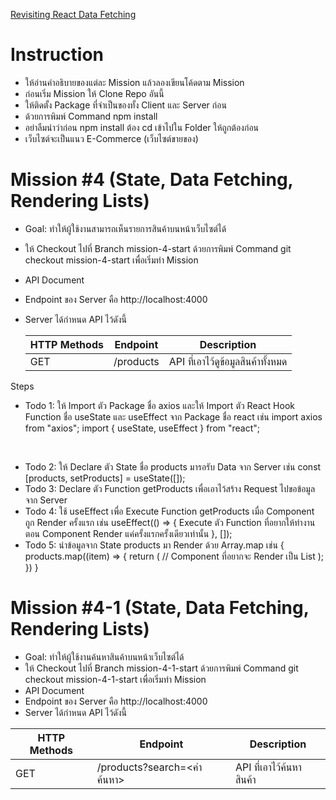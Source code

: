 [Revisiting React Data Fetching](https://techup.notion.site/Revisiting-React-Data-Fetching-a33430b64b374ab6876b20165fa16f2d)

# Instruction
- ให้อ่านคำอธิบายของแต่ละ Mission แล้วลองเขียนโค้ดตาม Mission
- ก่อนเริ่ม Mission ให้ Clone Repo อันนี้ 
 - ให้ติดตั้ง Package ที่จำเป็นของทั้ง Client และ Server ก่อน
 - ด้วยการพิมพ์ Command npm install
 - อย่าลืมนำว่าก่อน npm install ต้อง cd เข้าไปใน Folder ให้ถูกต้องก่อน
- เว็บไซต์จะเป็นแนว E-Commerce (เว็บไซต์ขายของ)

# Mission #4 (State, Data Fetching, Rendering Lists)
- Goal: ทำให้ผู้ใช้งานสามารถเห็นรายการสินค้าบนหน้าเว็บไซต์ได้
- ให้ Checkout ไปที่ Branch mission-4-start ด้วยการพิมพ์ Command git checkout mission-4-start เพื่อเริ่มทำ Mission
- API Document
 - Endpoint ของ Server คือ http://localhost:4000
 - Server ได้กำหนด API ไว้ดังนี้
   
    
    | HTTP Methods| Endpoint           | Description |
    | ---         | ---                 | ---           |
    | GET         | <endpoint>/products | API ที่เอาไว้ดูข้อมูลสินค้าทั้งหมด |



Steps
- Todo 1: ให้ Import ตัว Package ชื่อ axios และให้ Import ตัว React Hook Function ชื่อ useState และ useEffect จาก Package ชื่อ react
เช่น
import axios from "axios";
import { useState, useEffect } from "react";

​
- Todo 2: ให้ Declare ตัว State ชื่อ products มารอรับ Data จาก Server เช่น
const [products, setProducts] = useState([]);
​
- Todo 3: Declare ตัว Function getProducts เพื่อเอาไว้สร้าง Request ไปขอข้อมูลจาก Server
- Todo 4: ใช้ useEffect เพื่อ Execute Function getProducts เมื่อ Component ถูก Render ครั้งแรก เช่น
useEffect(() => {
	Execute ตัว Function ที่อยากให้ทำงานตอน Component Render แค่ครั้งแรกครั้งเดียวเท่านั้น
}, []);
​
- Todo 5: นำข้อมูลจาก State products มา Render ด้วย Array.map เช่น
{
  products.map((item) => {
    return (
      // Component ที่อยากจะ Render เป็น List
    );
  })
}



# Mission #4-1 (State, Data Fetching, Rendering Lists)
- Goal:  ทำให้ผู้ใช้งานค้นหาสินค้าบนหน้าเว็บไซต์ได้
- ให้ Checkout ไปที่ Branch mission-4-1-start ด้วยการพิมพ์ Command git checkout mission-4-1-start เพื่อเริ่มทำ Mission
- API Document
 - Endpoint ของ Server คือ http://localhost:4000
 - Server ได้กำหนด API ไว้ดังนี้

| HTTP Methods | Endpoint                           | Description     |
| ---         | ---                                 | ---             |
| GET         | <endpoint>/products?search=<คำค้นหา>  | API ที่เอาไว้ค้นหาสินค้า |
